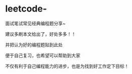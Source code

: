 # leetcode-
面试笔试常见经典编程题分享~

建议多刷本文给出了，好处多多！！

并把认为好的编程题贴到此处

便于自己复习，也希望可以帮助到大家

不仅有利于自己编程能力的进步，也是为找到好工作定下目标！
